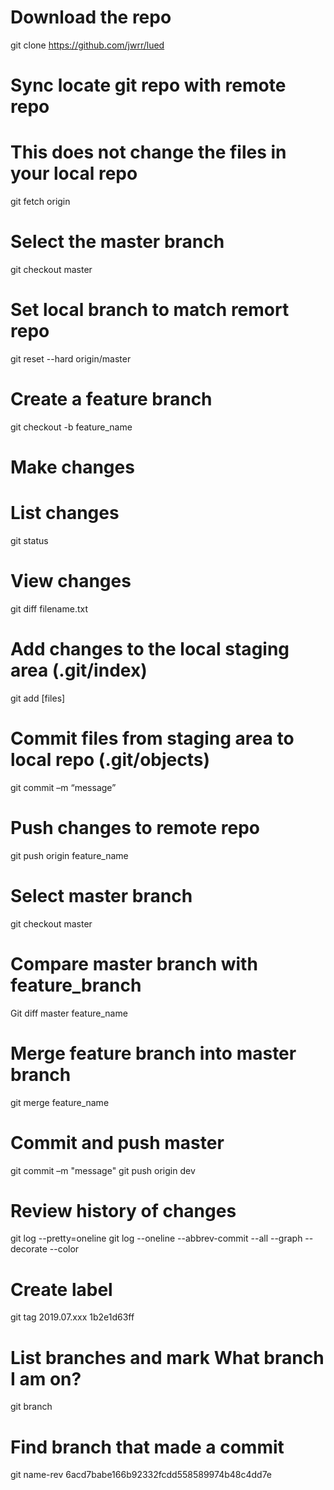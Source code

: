 
# Download the repo
git clone https://github.com/jwrr/lued

# Sync locate git repo with remote repo
# This does not change the files in your local repo
git fetch origin

# Select the master branch
git checkout master

# Set local branch to match remort repo
git reset --hard origin/master

# Create a feature branch
git checkout -b feature_name

# Make changes

# List changes
git status

# View changes
git diff filename.txt

# Add changes to the local staging area (.git/index)
git add [files]

# Commit files from staging area to local repo (.git/objects)
git commit –m “message”

# Push changes to remote repo
git push origin feature_name

# Select master branch
git checkout master

# Compare master branch with feature_branch
Git diff master feature_name

# Merge feature branch into master branch
git merge feature_name

# Commit and push master
git commit –m "message"
git push origin dev

# Review history of changes
git log --pretty=oneline
git log --oneline --abbrev-commit --all --graph --decorate --color

# Create label
git tag 2019.07.xxx 1b2e1d63ff

# List branches and mark What branch I am on?
git branch

# Find branch that made a commit
git name-rev 6acd7babe166b92332fcdd558589974b48c4dd7e


